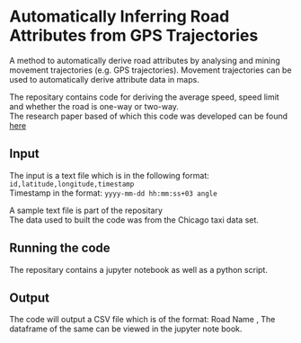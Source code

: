 # Automatically Inferring Road Attributes from GPS Trajectories
A method to automatically derive road attributes by analysing and mining movement trajectories (e.g. GPS trajectories). Movement trajectories can be used to automatically derive attribute data in maps.  

The repositary contains code for deriving the average speed, speed limit and whether the road is one-way or two-way.  
The research paper based of which this code was developed can be found [here](http://doi.org/10.1111/tgis.12186)

## Input
The input is a text file which is in the following format: `id,latitude,longitude,timestamp`   
Timestamp in the format: `yyyy-mm-dd hh:mm:ss+03 angle`  

A sample text file is part of the repositary  
The data used to built the code was from the Chicago taxi data set.

## Running the code
The repositary contains a jupyter notebook as well as a python script.

## Output
The code will output a CSV file which is of the format:
Road Name , 
The dataframe of the same can be viewed in the jupyter note book.
